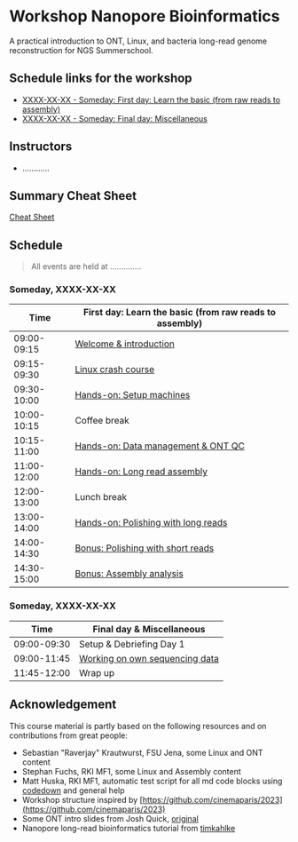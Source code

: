 # Workshop Nanopore Bioinformatics

A practical introduction to ONT, Linux, and bacteria long-read genome reconstruction for NGS Summerschool.

## Schedule links for the workshop

* [XXXX-XX-XX - Someday: First day: Learn the basic (from raw reads to assembly)](#0)  
* [XXXX-XX-XX - Someday: Final day: Miscellaneous](#1)  

## Instructors

* ............

## Summary Cheat Sheet

[Cheat Sheet](cheat_sheet.md)

## Schedule

> All events are held at .............. 

### <a name="0"></a> Someday, XXXX-XX-XX
| Time        | First day: Learn the basic (from raw reads to assembly) |
| --          | --               |
| 09:00-09:15 | [Welcome & introduction](lectures/1_welcome.md) |
| 09:15-09:30 | [Linux crash course](lectures/2_linux.md) |
| 09:30-10:00 | [Hands-on: Setup machines](lectures/3_setup.md) |
| 10:00-10:15 | Coffee break |
| 10:15-11:00 | [Hands-on: Data management & ONT QC](lectures/4_ONT_QC.md) |
| 11:00-12:00 | [Hands-on: Long read assembly](lectures/5_LR_assembly.md) |
| 12:00-13:00 | Lunch break |
| 13:00-14:00 | [Hands-on: Polishing with long reads](lectures/6_LR_polishing.md) |
| 14:00-14:30 | [Bonus: Polishing with short reads](lectures/7_SR_polishing.md) |
| 14:30-15:00 | [Bonus: Assembly analysis](lectures/7_SR_polishing.md) |

### <a name="1"></a> Someday, XXXX-XX-XX
| Time        | Final day & Miscellaneous |
| --          | --               |
| 09:00-09:30 | Setup & Debriefing Day 1 |
| 09:00-11:45 | [Working on own sequencing data](cheat_sheet.md) |
| 11:45-12:00 | Wrap up |

## Acknowledgement

This course material is partly based on the following resources and on contributions from great people:

* Sebastian "Raverjay" Krautwurst, FSU Jena, some Linux and ONT content
* Stephan Fuchs, RKI MF1, some Linux and Assembly content 
* Matt Huska, RKI MF1, automatic test script for all md code blocks using [codedown](https://github.com/earldouglas/codedown) and general help
* Workshop structure inspired by [https://github.com/cinemaparis/2023](https://github.com/cinemaparis/2023)
* Some ONT intro slides from Josh Quick, [original](https://github.com/cinemaparis/2023/blob/main/day1-Tuesday/slides-Quick.pdf)
* Nanopore long-read bioinformatics tutorial from [timkahlke](https://timkahlke.github.io/LongRead_tutorials)

